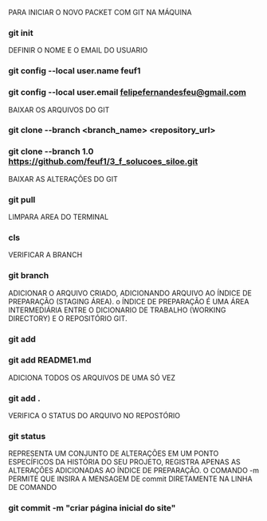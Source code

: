 PARA INICIAR O NOVO PACKET COM GIT NA MÁQUINA
### git init

DEFINIR O NOME E O EMAIL DO USUARIO
### git config --local user.name feuf1
### git config --local user.email felipefernandesfeu@gmail.com

BAIXAR OS ARQUIVOS DO GIT
### git clone --branch <branch_name> <repository_url>
### git clone --branch 1.0 https://github.com/feuf1/3_f_solucoes_siloe.git

BAIXAR AS ALTERAÇÕES DO GIT
### git pull

LIMPARA AREA DO TERMINAL 
### cls

VERIFICAR A BRANCH
### git branch

ADICIONAR O ARQUIVO CRIADO, ADICIONANDO ARQUIVO AO ÍNDICE DE PREPARAÇÃO (STAGING ÁREA). 
o ÍNDICE DE PREPARAÇÃO É UMA ÁREA INTERMEDIÁRIA ENTRE O DICIONARIO DE TRABALHO (WORKING DIRECTORY) E O REPOSITÓRIO GIT. 
### git add <file>
### git add README1.md

ADICIONA TODOS OS ARQUIVOS DE UMA SÓ VEZ
### git add .

VERIFICA O STATUS DO ARQUIVO NO REPOSTÓRIO
### git status

REPRESENTA UM CONJUNTO DE ALTERAÇÕES EM UM PONTO ESPECÍFICOS DA HISTÓRIA DO SEU PROJETO, REGISTRA APENAS AS ALTERAÇÕES ADICIONADAS AO ÍNDICE DE PREPARAÇÃO.
O COMANDO -m PERMITE QUE INSIRA A MENSAGEM DE commit DIRETAMENTE NA LINHA DE COMANDO 
### git commit -m "criar página inicial do site"